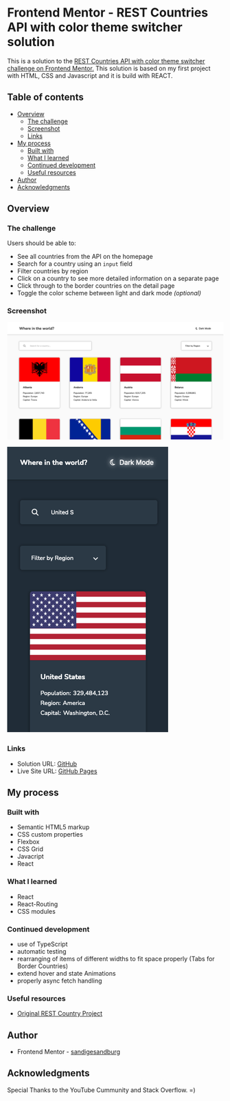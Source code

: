 # Frontend Mentor - REST Countries API with color theme switcher solution

This is a solution to the [REST Countries API with color theme switcher challenge on Frontend Mentor.](https://www.frontendmentor.io/challenges/rest-countries-api-with-color-theme-switcher-5cacc469fec04111f7b848ca) This solution is based on my first project with HTML, CSS and Javascript and it is build with REACT.

## Table of contents

- [Overview](#overview)
  - [The challenge](#the-challenge)
  - [Screenshot](#screenshot)
  - [Links](#links)
- [My process](#my-process)
  - [Built with](#built-with)
  - [What I learned](#what-i-learned)
  - [Continued development](#continued-development)
  - [Useful resources](#useful-resources)
- [Author](#author)
- [Acknowledgments](#acknowledgments)

## Overview

### The challenge

Users should be able to:

- See all countries from the API on the homepage
- Search for a country using an `input` field
- Filter countries by region
- Click on a country to see more detailed information on a separate page
- Click through to the border countries on the detail page
- Toggle the color scheme between light and dark mode _(optional)_

### Screenshot

![](./screenshots/desktop-design-home-light.png)

![](./screenshots/mobile-design-detail-dark.png)

### Links

- Solution URL: [GitHub](https://github.com/sandigesandburg/REST-Country-API_React)
- Live Site URL: [GitHub Pages](https://sandigesandburg.github.io/REST-Countries-API/public/index.html)

## My process

### Built with

- Semantic HTML5 markup
- CSS custom properties
- Flexbox
- CSS Grid
- Javacript
- React

### What I learned

- React
- React-Routing
- CSS modules

### Continued development

- use of TypeScript
- automatic testing
- rearranging of items of different widths to fit space properly (Tabs for Border Countries)
- extend hover and state Animations
- properly async fetch handling

### Useful resources

- [Original REST Country Project](https://restcountries.com/)

## Author

- Frontend Mentor - [sandigesandburg](https://www.frontendmentor.io/profile/sandigesandburg)

## Acknowledgments

Special Thanks to the YouTube Cummunity and Stack Overflow. =)
